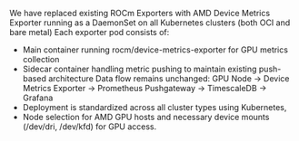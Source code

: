We have replaced existing ROCm Exporters with AMD Device Metrics Exporter running as a DaemonSet on all Kubernetes clusters (both OCI and bare metal)
Each exporter pod consists of:
- Main container running rocm/device-metrics-exporter for GPU metrics collection
- Sidecar container handling metric pushing to maintain existing push-based architecture
Data flow remains unchanged:
GPU Node → Device Metrics Exporter → Prometheus Pushgateway → TimescaleDB → Grafana
- Deployment is standardized across all cluster types using Kubernetes,
- Node selection for AMD GPU hosts and necessary device mounts (/dev/dri, /dev/kfd) for GPU access.
